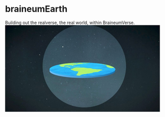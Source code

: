 # braineumEarth
Building out the realverse, the real world, within BraineumVerse.
![BraineumEarth](https://github.com/rbensonevans/braineumEarth/blob/master/braineumearth/public/images/flat_earth.png)
